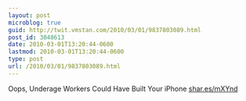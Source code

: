 ```yaml
---
layout: post
microblog: true
guid: http://twit.vmstan.com/2010/03/01/9837803089.html
post_id: 3048613
date: 2010-03-01T13:20:44-0600
lastmod: 2010-03-01T13:20:44-0600
type: post
url: /2010/03/01/9837803089.html
---
```

Oops, Underage Workers Could Have Built Your iPhone [shar.es/mXYnd](http://shar.es/mXYnd)
